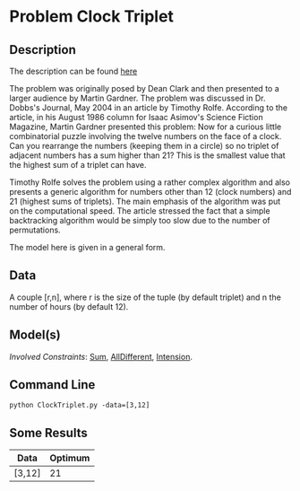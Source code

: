 # Problem Clock Triplet

## Description

The description can be found [here](http://www.f1compiler.com/samples/Dean%20Clark%27s%20Problem.f1.html)

The problem was originally posed by Dean Clark and then presented to a larger audience by Martin Gardner.
The problem was discussed in Dr. Dobbs's Journal, May 2004 in an article  by Timothy Rolfe.
According to the article, in his August 1986 column for Isaac Asimov's Science Fiction Magazine,
Martin Gardner presented this problem:
Now for a curious little combinatorial puzzle involving the twelve numbers on the face of a clock.
Can you rearrange the numbers (keeping them in a circle) so no triplet of adjacent numbers has a sum higher
than 21? This is the smallest value that the highest sum of a triplet can have.

Timothy Rolfe solves the problem using a rather complex algorithm and also presents a generic algorithm
for numbers other than 12 (clock numbers) and 21 (highest sums of triplets).
The main emphasis of the algorithm was put on the computational speed.
The article stressed the fact that a simple backtracking algorithm would be simply too slow
due to the number of permutations.

The model here is given in a general form.


## Data
A couple [r,n], where r is the size of the tuple (by default triplet) and n the number of hours (by default 12).
## Model(s)

*Involved Constraints*: [Sum](https://pycsp.org/documentation/constraints/Sum/), [AllDifferent](https://pycsp.org/documentation/constraints/Alldifferent/),
[Intension](https://pycsp.org/documentation/constraints/Intension/).

## Command Line

```shell
python ClockTriplet.py -data=[3,12]
```

## Some Results



| Data                    | Optimum |
|-------------------------|---------|
| \[3,12]                 | 21      |


